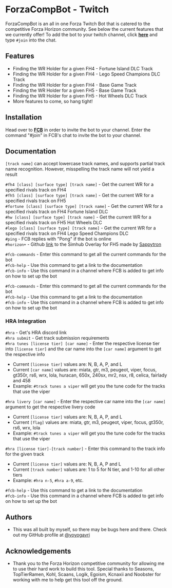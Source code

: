 
# ForzaCompBot - Twitch

ForzaCompBot is an all in one Forza Twitch Bot that is catered to the competitive Forza Horizon community. See below the current features that we currently offer!
To add the bot to your twitch channel, click [**here**](https://www.twitch.tv/forzacompbot) and type `#join` into the chat. 

## Features

- Finding the WR Holder for a given FH4 - Fortune Island DLC Track
- Finding the WR Holder for a given FH4 - Lego Speed Champions DLC Track
- Finding the WR Holder for a given FH4 - Base Game Track
- Finding the WR Holder for a given FH5 - Base Game Track
- Finding the WR Holder for a given FH5 - Hot Wheels DLC Track
- More features to come, so hang tight!


## Installation

Head over to [**FCB**](https://www.twitch.tv/forzacompbot) in order to invite the bot to your channel. Enter the command "#join" in FCB's chat to invite the bot to your channel.  
## Documentation

`[track name]` can accept lowercase track names, and supports partial track name recognition. However, misspelling the track name will not yield a result

`#fh4 [class] [surface type] [track name]` - Get the current WR for a specified rivals track on FH4\
`#fh5 [class] [surface type] [track name]` - Get the current WR for a specified rivals track on FH5\
`#fortune [class] [surface type] [track name]` - Get the current WR for a specified rivals track on FH4 Fortune Island DLC\
`#hw [class] [surface type] [track name]` - Get the current WR for a specified rivals track on FH5 Hot Wheels DLC\
`#lego [class] [surface type] [track name]` - Get the current WR for a specified rivals track on FH4 Lego Speed Champions DLC\
`#ping` - FCB replies with "Pong" if the bot is online\
`#horizon+` - Github [link](https://github.com/Sappytron/HorizonPlus) to the Simhub Overlay for FH5 made by [Sappytron](https://github.com/Sappytron)

`#fcb-commands` - Enter this command to get all the current commands for the bot\
`#fcb-help` - Use this command to get a link to the documentation\
`#fcb-info` - Use this command in a channel where FCB is added to get info on how to set up the bot

`#fcb-commands` - Enter this command to get all the current commands for the bot\
`#fcb-help` - Use this command to get a link to the documentation\
`#fcb-info` - Use this command in a channel where FCB is added to get info on how to set up the bot

### HRA Integration

`#hra` - Get's HRA discord link\
`#hra submit` - Get track submission requirements\
`#hra tunes [license tier] [car name]` - Enter the respective license tier into `[license tier]` and the car name into the `[car name]` argument to get the respective info
* Current `[license tier]` values are: N, B, A, P, and L
* Current `[car name]` values are: miata, gtr, m3, peugeot, viper, focus, gt350r, rs6, wrx, lola, huracan, 650x, 240sx, mr2, nsx, r8, celica, fairlady and 458 
* Example: `#track tunes a viper` will get you the tune code for the tracks that use the viper

`#hra livery [car name]` - Enter the respective car name into the `[car name]` argument to get the respective livery code
* Current `[license tier]` values are: N, B, A, P, and L
* Current `[flag]` values are: miata, gtr, m3, peugeot, viper, focus, gt350r, rs6, wrx, lola
* Example: `#track tunes a viper` will get you the tune code for the tracks that use the viper

`#hra [license tier]-[track number]` - Enter this command to the track info for the given track
* Current `[license tier]` values are: N, B, A, P and L
* Current `[track number]` values are: 1 to 5 for N tier, and 1-10 for all other tiers
* Example: `#hra n-5`, `#hra a-9`, etc.

`#fcb-help` - Use this command to get a link to the documentation\
`#fcb-info` - Use this command in a channel where FCB is added to get info on how to set up the bot
## Authors

- This was all built by myself, so there may be bugs here and there. Check out my GitHub profile at [@yoyogavri](https://www.github.com/yoyogavri)


## Acknowledgements

 - Thank you to the Forza Horizon competitive community for allowing me to use their hard work to build this tool. Special thanks to Seasons, TopTierRamen, Kohl, Scaans, Logik, Egoism, Kcnaxii and Noobster for working with me to help get this tool off the ground.

